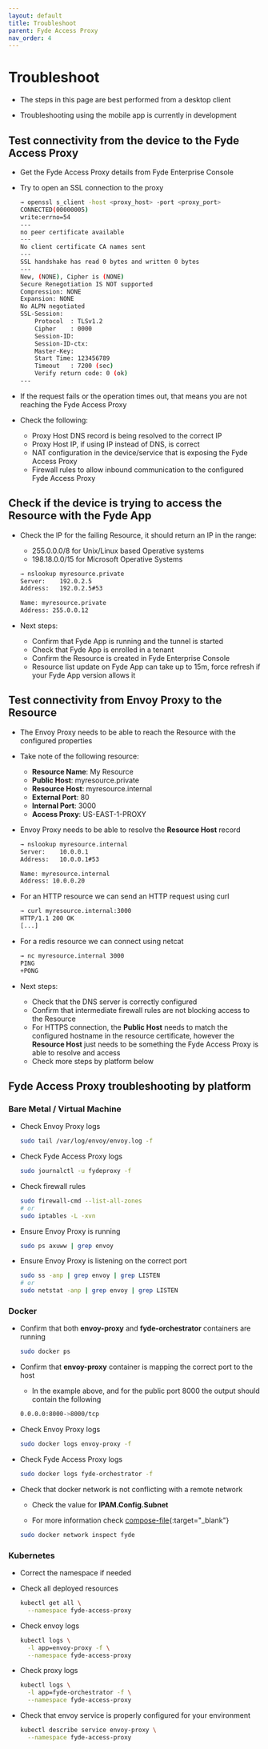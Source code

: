```yaml
---
layout: default
title: Troubleshoot
parent: Fyde Access Proxy
nav_order: 4
---
```

# Troubleshoot

- The steps in this page are best performed from a desktop client

- Troubleshooting using the mobile app is currently in development

## Test connectivity from the device to the Fyde Access Proxy

- Get the Fyde Access Proxy details from Fyde Enterprise Console

- Try to open an SSL connection to the proxy

  ```sh
  → openssl s_client -host <proxy_host> -port <proxy_port>
  CONNECTED(00000005)
  write:errno=54
  ---
  no peer certificate available
  ---
  No client certificate CA names sent
  ---
  SSL handshake has read 0 bytes and written 0 bytes
  ---
  New, (NONE), Cipher is (NONE)
  Secure Renegotiation IS NOT supported
  Compression: NONE
  Expansion: NONE
  No ALPN negotiated
  SSL-Session:
      Protocol  : TLSv1.2
      Cipher    : 0000
      Session-ID:
      Session-ID-ctx:
      Master-Key:
      Start Time: 123456789
      Timeout   : 7200 (sec)
      Verify return code: 0 (ok)
  ---
  ```

- If the request fails or the operation times out, that means you are not reaching the Fyde Access Proxy

- Check the following:

  - Proxy Host DNS record is being resolved to the correct IP
  - Proxy Host IP, if using IP instead of DNS, is correct
  - NAT configuration in the device/service that is exposing the Fyde Access Proxy
  - Firewall rules to allow inbound communication to the configured Fyde Access Proxy

## Check if the device is trying to access the Resource with the Fyde App

- Check the IP for the failing Resource, it should return an IP in the range:

  - 255.0.0.0/8 for Unix/Linux based Operative systems
  - 198.18.0.0/15 for Microsoft Operative Systems

  ```sh
  → nslookup myresource.private
  Server:    192.0.2.5
  Address:   192.0.2.5#53

  Name: myresource.private
  Address: 255.0.0.12
  ```

- Next steps:

  - Confirm that Fyde App is running and the tunnel is started
  - Check that Fyde App is enrolled in a tenant
  - Confirm the Resource is created in Fyde Enterprise Console
  - Resource list update on Fyde App can take up to 15m, force refresh if your Fyde App version allows it

## Test connectivity from Envoy Proxy to the Resource

- The Envoy Proxy needs to be able to reach the Resource with the configured properties

- Take note of the following resource:
  - **Resource Name**: My Resource
  - **Public Host**: myresource.private
  - **Resource Host**: myresource.internal
  - **External Port**: 80
  - **Internal Port**: 3000
  - **Access Proxy**: US-EAST-1-PROXY

- Envoy Proxy needs to be able to resolve the **Resource Host** record

  ```sh
  → nslookup myresource.internal
  Server:    10.0.0.1
  Address:   10.0.0.1#53

  Name: myresource.internal
  Address: 10.0.0.20
  ```

- For an HTTP resource we can send an HTTP request using curl

  ```sh
  → curl myresource.internal:3000
  HTTP/1.1 200 OK
  [...]
  ```

- For a redis resource we can connect using netcat

  ```sh
  → nc myresource.internal 3000
  PING
  +PONG
  ```

- Next steps:

  - Check that the DNS server is correctly configured
  - Confirm that intermediate firewall rules are not blocking access to the Resource
  - For HTTPS connection, the **Public Host** needs to match the configured hostname in the resource certificate, however the **Resource Host** just needs to be something the Fyde Access Proxy is able to resolve and access
  - Check more steps by platform below

## Fyde Access Proxy troubleshooting by platform

### Bare Metal / Virtual Machine

- Check Envoy Proxy logs

  ```sh
  sudo tail /var/log/envoy/envoy.log -f
  ```

- Check Fyde Access Proxy logs

  ```sh
  sudo journalctl -u fydeproxy -f
  ```

- Check firewall rules

  ```sh
  sudo firewall-cmd --list-all-zones
  # or
  sudo iptables -L -xvn
  ```

- Ensure Envoy Proxy is running

  ```sh
  sudo ps axuww | grep envoy
  ```

- Ensure Envoy Proxy is listening on the correct port

  ```sh
  sudo ss -anp | grep envoy | grep LISTEN
  # or
  sudo netstat -anp | grep envoy | grep LISTEN
  ```

### Docker

- Confirm that both **envoy-proxy** and **fyde-orchestrator** containers are running

  ```sh
  sudo docker ps
  ```

- Confirm that **envoy-proxy** container is mapping the correct port to the host

  - In the example above, and for the public port 8000 the output should contain the following

  ```sh
  0.0.0.0:8000->8000/tcp
  ```

- Check Envoy Proxy logs

  ```sh
  sudo docker logs envoy-proxy -f
  ```

- Check Fyde Access Proxy logs

  ```sh
  sudo docker logs fyde-orchestrator -f
  ```

- Check that docker network is not conflicting with a remote network

  - Check the value for **IPAM.Config.Subnet**

  - For more information check [compose-file](https://docs.docker.com/compose/compose-file/#ipam){:target="_blank"}

  ```sh
  sudo docker network inspect fyde
  ```

### Kubernetes

- Correct the namespace if needed

- Check all deployed resources

  ```sh
  kubectl get all \
    --namespace fyde-access-proxy
  ```

- Check envoy logs

  ```sh
  kubectl logs \
    -l app=envoy-proxy -f \
    --namespace fyde-access-proxy
  ```

- Check proxy logs

  ```sh
  kubectl logs \
    -l app=fyde-orchestrator -f \
    --namespace fyde-access-proxy
  ```

- Check that envoy service is properly configured for your environment

  ```sh
  kubectl describe service envoy-proxy \
    --namespace fyde-access-proxy
  ```
